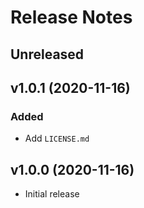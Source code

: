 # Release Notes

## Unreleased

## v1.0.1 (2020-11-16)

### Added

* Add ``LICENSE.md``

## v1.0.0 (2020-11-16)

* Initial release
